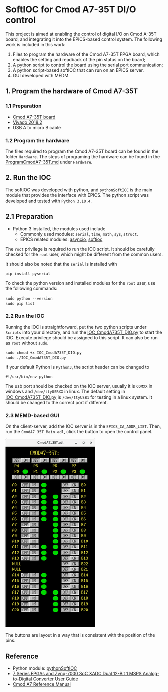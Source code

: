 # SoftIOC for Cmod A7-35T DI/O control
This project is aimed at enabling the control of digital I/O on Cmod A-35T board, 
and integrating it into the EPICS-based control system. The following work is included 
in this work:
1. Files to program the hardware of the Cmod A7-35T FPGA board, which enables the setting and
   readback of the pin status on the board;
2. A python script to control the board using the serial port communication;
3. A python script-based softIOC that can run on an EPICS server.
4. GUI developed with MEDM. 

## 1. Program the hardware of Cmod A7-35T 
### 1.1 Preparation
- [Cmod A7-35T board](https://digilent.com/shop/cmod-a7-35t-breadboardable-artix-7-fpga-module/)
- [Vivado 2018.2](https://www.xilinx.com/support/download/index.html/content/xilinx/en/downloadNav/vivado-design-tools/archive.html)
- USB A to micro B cable
### 1.2 Program the hardware 
The files required to program the Cmod A7-35T board can be found in the folder `Hardware`. 
The steps of programing the hardware can be found in the 
[ProgramCmodA7-35T.md](Hardware/ProgramCmodA7-35T.md) under `Hardware`. 

## 2. Run the IOC
The softIOC was developed with python, and `pythonSoftIOC` is the main module that provides the 
interface with EPICS. The python script was developed and tested with `Python 3.10.4`.
## 2.1 Preparation
- Python 3 installed, the modules used include
  - Commonly used modules: `serial`, `time`, `math`, `sys`, `struct`.
  - EPICS related modules: [asyncio](https://pypi.org/project/asyncio/), [softioc](https://pypi.org/project/softioc/)

The `root` privilege is required to run the IOC script. It should be carefully checked for the 
`root` user, which might be different from the common users. 

It should also be noted that the `serial` is installed with 
```
pip install pyserial
```

To check the python version and installed modules for the `root` user, use the following commands:
```
sudo python --version
sudo pip list
```

### 2.2 Run the IOC
Running the IOC is straightforward, put the two python scripts under `Scripts` into your 
directory, and run the [IOC_CmodA735T_DIO.py](Scripts/IOC_CmodA735T_DIO.py) to start the IOC. 
Execute privilege should be assigned to this script. It can also be run as `root` without `sudo`.
```
sudo chmod +x IOC_CmodA735T_DIO.py
sudo ./IOC_CmodA735T_DIO.py
```
If your default Python is `Python3`, the script header can be changed to 
```
#!/usr/bin/env python
```

The usb port should be checked on the IOC server, usually it is `COMXX` in windows and 
`/dev/ttyUSBXX` in linux. The default setting in [IOC_CmodA735T_DIO.py](Scripts/IOC_CmodA735T_DIO.py) 
is `/dev/ttyUSB1` for testing in a linux system. It should be changed to the correct
port if different.

### 2.3 MEMD-based GUI
On the client-server, add the IOC server is in the `EPICS_CA_ADDR_LIST`. Then, run the 
`CmodA7_35T_Main.adl`, click the button to open the control panel.

<left>
    <img src="Docs/CmodA7-35T.png" height="600"/></left>

The buttons are layout in a way that is consistent with the position of the pins.


## Reference
- Python module: [pythonSoftIOC](https://github.com/dls-controls/pythonSoftIOC)
- [7 Series FPGAs and Zynq-7000 SoC XADC Dual 12-Bit 1 MSPS Analog-to-Digital Converter User Guide](https://docs.xilinx.com/r/en-US/ug480_7Series_XADC/7-Series-FPGAs-and-Zynq-7000-SoC-XADC-Dual-12-Bit-1-MSPS-Analog-to-Digital-Converter-User-Guide-UG480)
- [Cmod A7 Reference Manual](https://digilent.com/reference/_media/cmod_a7/cmod_a7_rm.pdf?_ga=2.9108277.12391635.1668662559-346125063.1666201229)
